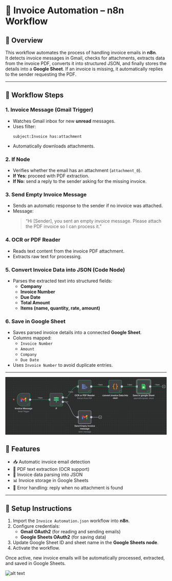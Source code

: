 # 📄 Invoice Automation – n8n Workflow

## 🔹 Overview
This workflow automates the process of handling invoice emails in **n8n**.  
It detects invoice messages in Gmail, checks for attachments, extracts data from the invoice PDF, converts it into structured JSON, and finally stores the details into a **Google Sheet**. If an invoice is missing, it automatically replies to the sender requesting the PDF.

---

## 🔹 Workflow Steps

### 1. **Invoice Message (Gmail Trigger)**
- Watches Gmail inbox for new **unread** messages.  
- Uses filter:  
  ```
  subject:Invoice has:attachment
  ```
- Automatically downloads attachments.  

### 2. **If Node**
- Verifies whether the email has an attachment (`attachment_0`).  
- **If Yes:** proceed with PDF extraction.  
- **If No:** send a reply to the sender asking for the missing invoice.  

### 3. **Send Empty Invoice Message**
- Sends an automatic response to the sender if no invoice was attached.  
- Message:  
  > “Hi [Sender], you sent an empty invoice message. Please attach the PDF invoice so I can process it.”

### 4. **OCR or PDF Reader**
- Reads text content from the invoice PDF attachment.  
- Extracts raw text for processing.  

### 5. **Convert Invoice Data into JSON (Code Node)**
- Parses the extracted text into structured fields:  
  - **Company**  
  - **Invoice Number**  
  - **Due Date**  
  - **Total Amount**  
  - **Items (name, quantity, rate, amount)**  

### 6. **Save in Google Sheet**
- Saves parsed invoice details into a connected **Google Sheet**.  
- Columns mapped:  
  - `Invoice Number`  
  - `Amount`  
  - `Company`  
  - `Due Date`  
- Uses `Invoice Number` to avoid duplicate entries.  

---

![Workflow](image.png)

## 🔹 Features
- 📥 Automatic invoice email detection  
- 📄 PDF text extraction (OCR support)  
- 🔎 Invoice data parsing into JSON  
- 📊 Invoice storage in Google Sheets  
- 📧 Error handling: reply when no attachment is found  

---

## 🔹 Setup Instructions
1. Import the `Invoice Automation.json` workflow into **n8n**.  
2. Configure credentials:  
   - **Gmail OAuth2** (for reading and sending emails)  
   - **Google Sheets OAuth2** (for saving data)  
3. Update Google Sheet ID and sheet name in the **Google Sheets node**.  
4. Activate the workflow.  

Once active, new invoice emails will be automatically processed, extracted, and saved in Google Sheets.


![alt text](image-1.png)